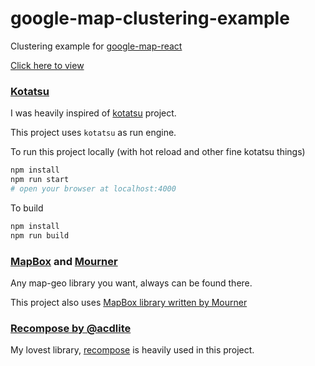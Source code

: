 
# google-map-clustering-example

Clustering example for [google-map-react](https://github.com/istarkov/google-map-react)

[Click here to view](http://istarkov.github.io/google-map-clustering-example/)

### [Kotatsu](https://github.com/Yomguithereal/kotatsu)

I was heavily inspired of [kotatsu](https://github.com/Yomguithereal/kotatsu) project. 

This project uses `kotatsu` as run engine.

To run this project locally (with hot reload and other fine kotatsu things)

```bash
npm install
npm run start
# open your browser at localhost:4000
```

To build

```bash
npm install
npm run build
```

### [MapBox](https://github.com/mapbox) and [Mourner](https://github.com/mourner)

Any map-geo library you want, always can be found there.

This project also uses [MapBox library written by Mourner](https://github.com/mapbox/supercluster)


### [Recompose by @acdlite](https://github.com/acdlite/recompose)

My lovest library, [recompose](https://github.com/acdlite/recompose) is heavily used in this project.




